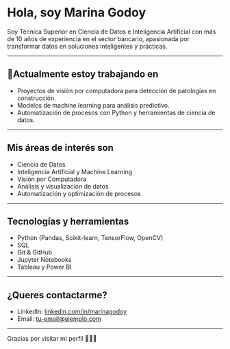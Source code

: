 # Hola, soy Marina Godoy

Soy Técnica Superior en Ciencia de Datos e Inteligencia Artificial con más de 10 años de experiencia en el sector bancario, apasionada por transformar datos en soluciones inteligentes y prácticas.

---

## 🔭Actualmente estoy trabajando en
- Proyectos de visión por computadora para detección de patologías en construcción.
- Modelos de machine learning para análisis predictivo.
- Automatización de procesos con Python y herramientas de ciencia de datos.

---

## Mis áreas de interés son
- Ciencia de Datos
- Inteligencia Artificial y Machine Learning
- Visión por Computadora
- Análisis y visualización de datos
- Automatización y optimización de procesos

---

##  Tecnologías y herramientas
- Python (Pandas, Scikit-learn, TensorFlow, OpenCV)
- SQL
- Git & GitHub
- Jupyter Notebooks
- Tableau y Power BI

---

## ¿Queres contactarme?
- LinkedIn: [linkedin.com/in/marinagodoy](https://linkedin.com/in/marinagodoy)
- Email: tu-email@ejemplo.com

---

Gracias por visitar mi perfil 👩‍💻✨
